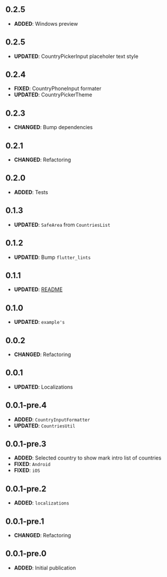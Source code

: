 ## 0.2.5
- **ADDED**: Windows preview

## 0.2.5
- **UPDATED**: CountryPickerInput placeholer text style

## 0.2.4
- **FIXED**: CountryPhoneInput formater
- **UPDATED**: CountryPickerTheme

## 0.2.3
- **CHANGED**: Bump dependencies

## 0.2.1
- **CHANGED**: Refactoring

## 0.2.0
- **ADDED**: Tests

## 0.1.3
- **UPDATED**: `SafeArea` from `CountriesList`

## 0.1.2
- **UPDATED**: Bump `flutter_lints`

## 0.1.1
- **UPDATED**: [README](https://github.com/ziqq/flutter_simple_country_picker/blob/master/README.md)

## 0.1.0
- **UPDATED**: `example's`

## 0.0.2
- **CHANGED**: Refactoring

## 0.0.1
- **UPDATED**: Localizations

## 0.0.1-pre.4
- **ADDED**: `CountryInputFormatter`
- **UPDATED**: `CountriesUtil`

## 0.0.1-pre.3
- **ADDED**: Selected country to show mark intro list of countries
- **FIXED**: `Android`
- **FIXED**: `iOS`

## 0.0.1-pre.2
- **ADDED**:  `localizations`

## 0.0.1-pre.1
- **CHANGED**: Refactoring

## 0.0.1-pre.0
- **ADDED**: Initial publication
